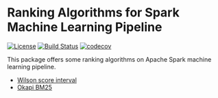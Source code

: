 # Ranking Algorithms for Spark Machine Learning Pipeline

[![License](http://img.shields.io/:license-Apache%202-red.svg)](http://www.apache.org/licenses/LICENSE-2.0.txt)
[![Build Status](https://travis-ci.org/yu-iskw/spark-ranking-algorithms.svg?branch=master)](https://travis-ci.org/yu-iskw/spark-ranking-algorithms)
[![codecov](https://codecov.io/gh/yu-iskw/spark-ranking-algorithms/branch/master/graph/badge.svg)](https://codecov.io/gh/yu-iskw/spark-ranking-algorithms)

This package offers some ranking algorithms on Apache Spark machine learning pipeline.

- [Wilson score interval](./docs/wilson-score-interval.md)
- [Okapi BM25](./docs/okapi-bm25.md)
